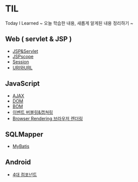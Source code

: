 # TIL
Today I Learned ~ 오늘 학습한 내용, 새롭게 알게된 내용 정리하기 ~

## Web ( servlet & JSP )
- [JSP&Servlet](https://github.com/100race/TIL/blob/main/Web/JSP&Servlet.md)
- [JSPscope](https://github.com/100race/TIL/blob/main/Web/JSPscope.md)
- [Session](https://github.com/100race/TIL/blob/main/Web/session.md)
- [URI와URL](https://github.com/100race/TIL/blob/main/Web/url%EA%B3%BCuri.md)

## JavaScript
- [AJAX](https://github.com/100race/TIL/blob/main/Web/AJAX.md)
- [DOM](https://github.com/100race/TIL/blob/main/JavaScript/DOM.md)
- [BOM](https://github.com/100race/TIL/blob/main/JavaScript/BOM.md)
- [이벤트 버블링&캡쳐링](https://github.com/100race/TIL/blob/main/JavaScript/bubbling%26capturing.md)
- [Browser Rendering 브라우저 렌더링](https://github.com/100race/TIL/blob/main/Web/%EB%B8%8C%EB%9D%BC%EC%9A%B0%EC%A0%80%EB%A0%8C%EB%8D%94%EB%A7%81.md)


## SQLMapper
- [MyBatis](https://github.com/100race/TIL/blob/main/MyBatis/MyBatis.md)

## Android
- [4대 컴포넌트](https://github.com/100race/TIL/blob/main/Android/4%EB%8C%80%EC%BB%B4%ED%8F%AC%EB%84%8C%ED%8A%B8.md) <br>
